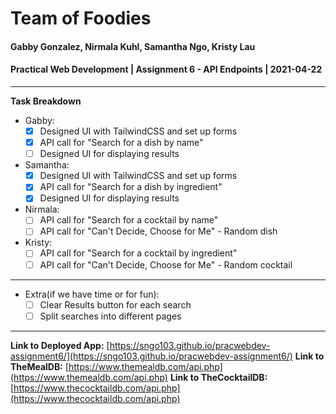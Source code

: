 # Team of Foodies
#### Gabby Gonzalez, Nirmala Kuhl, Samantha Ngo, Kristy Lau
#### Practical Web Development | Assignment 6 - API Endpoints | 2021-04-22
-----
**Task Breakdown**
- Gabby: 
  - [x] Designed UI with TailwindCSS and set up forms
  - [x] API call for "Search for a dish by name"
  - [ ] Designed UI for displaying results
- Samantha: 
  - [x] Designed UI with TailwindCSS and set up forms
  - [x] API call for "Search for a dish by ingredient"
  - [x] Designed UI for displaying results
- Nirmala: 
  - [ ] API call for "Search for a cocktail by name"
  - [ ] API call for "Can't Decide, Choose for Me" - Random dish
- Kristy: 
  - [ ] API call for "Search for a cocktail by ingredient"
  - [ ] API call for "Can't Decide, Choose for Me" - Random cocktail
----
- Extra(if we have time or for fun):
  - [ ] Clear Results button for each search
  - [ ] Split searches into different pages
----
**Link to Deployed App:** [https://sngo103.github.io/pracwebdev-assignment6/](https://sngo103.github.io/pracwebdev-assignment6/)
**Link to TheMealDB:** [https://www.themealdb.com/api.php](https://www.themealdb.com/api.php)
**Link to TheCocktailDB:** [https://www.thecocktaildb.com/api.php](https://www.thecocktaildb.com/api.php)
